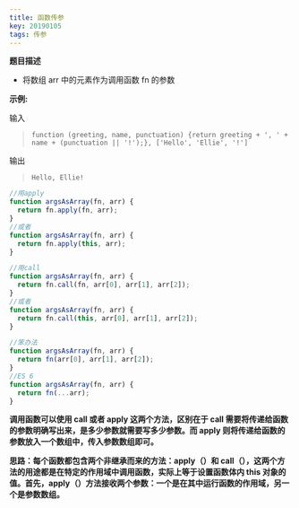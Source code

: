 ```yaml
---
title: 函数传参
key: 20190105
tags: 传参
---
```


<!--more-->

**题目描述**

- 将数组 arr 中的元素作为调用函数 fn 的参数

**示例:**

输入

> `function (greeting, name, punctuation) {return greeting + ', ' + name + (punctuation || '!');}, ['Hello', 'Ellie', '!']`

输出

> `Hello, Ellie!`

```javascript
//用apply
function argsAsArray(fn, arr) {
  return fn.apply(fn, arr);
}
//或者
function argsAsArray(fn, arr) {
  return fn.apply(this, arr);
}
```

```javascript
//用call
function argsAsArray(fn, arr) {
  return fn.call(fn, arr[0], arr[1], arr[2]);
}
//或者
function argsAsArray(fn, arr) {
  return fn.call(this, arr[0], arr[1], arr[2]);
}
```

```javascript
//笨办法
function argsAsArray(fn, arr) {
  return fn(arr[0], arr[1], arr[2]);
}
//ES 6
function argsAsArray(fn, arr) {
  return fn(...arr);
}
```

**调用函数可以使用 call 或者 apply 这两个方法，区别在于 call 需要将传递给函数的参数明确写出来，是多少参数就需要写多少参数。而 apply 则将传递给函数的参数放入一个数组中，传入参数数组即可。**

**思路：每个函数都包含两个非继承而来的方法：apply（）和 call（），这两个方法的用途都是在特定的作用域中调用函数，实际上等于设置函数体内 this 对象的值。首先，apply（）方法接收两个参数：一个是在其中运行函数的作用域，另一个是参数数组。**
